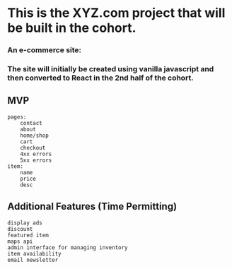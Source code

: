 # This is the XYZ.com project that will be built in the cohort.
### An e-commerce site:

### The site will initially be created using vanilla javascript and then converted to React in the 2nd half of the cohort.


## MVP
```
pages:
    contact
    about
    home/shop
    cart
    checkout
    4xx errors
    5xx errors
item:
    name
    price
    desc
```

## Additional Features (Time Permitting)
```
display ads
discount
featured item
maps api
admin interface for managing inventory
item availability
email newsletter
```

